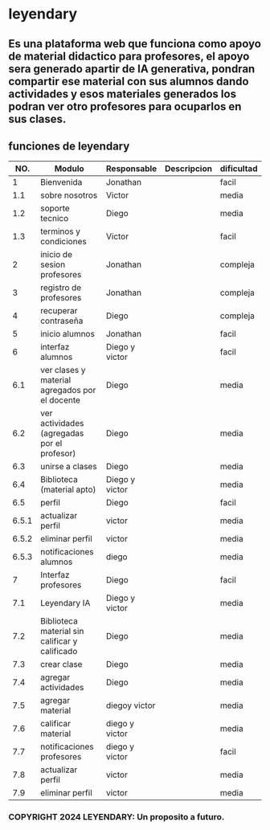 # leyendary
## Es una plataforma web que funciona como apoyo de material didactico para profesores, el apoyo sera generado apartir de IA generativa, pondran compartir ese material con sus alumnos dando actividades y esos materiales generados los podran ver otro profesores para ocuparlos en sus clases.
## funciones de leyendary
|NO.|Modulo|Responsable|Descripcion|dificultad|
|---|------|-----------|-----------|----------|
|1  |Bienvenida|Jonathan||facil|
|1.1|sobre nosotros|Victor||media|
|1.2|soporte tecnico|Diego||media|
|1.3|terminos y condiciones|Victor||facil|
|2  |inicio de sesion profesores|Jonathan||compleja|
|3  |registro de profesores|Jonathan||compleja|
|4  |recuperar contraseña|Diego||compleja|
|5  |inicio alumnos|Jonathan||facil|
|6  |interfaz alumnos|Diego y victor||facil|
|6.1|ver clases y material agregados por el docente|Diego||media|
|6.2|ver actividades (agregadas por el profesor)|Diego||media|
|6.3|unirse a clases|Diego||media|
|6.4|Biblioteca (material apto)|Diego y victor||media|
|6.5|perfil|Diego||facil|
|6.5.1|actualizar perfil|victor||media|
|6.5.2|eliminar perfil|victor||media|
|6.5.3|notificaciones alumnos|diego||media|
|7|Interfaz profesores|Diego||facil|
|7.1|Leyendary IA|Diego y victor||media|
|7.2|Biblioteca material sin calificar y calificado|Diego||media|
|7.3|crear clase|Diego||media|
|7.4|agregar actividades|Diego||media|
|7.5|agregar material|diegoy victor||media|
|7.6|calificar material|diego y victor||media|
|7.7|notificaciones profesores|diego y victor||facil|
|7.8|actualizar perfil|victor||media|
|7.9|eliminar perfil|victor||media|
### COPYRIGHT 2024 LEYENDARY: Un proposito a futuro.
